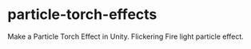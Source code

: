 # particle-torch-effects
Make a Particle Torch Effect in Unity. Flickering Fire light particle effect. 
